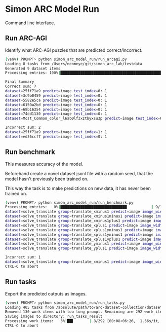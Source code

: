 # Simon ARC Model Run

Command line interface.

## Run ARC-AGI

Identify what ARC-AGI puzzles that are predicted correct/incorrect.

```bash
(venv) PROMPT> python simon_arc_model_run/run_arcagi.py
Loading 8 tasks from /Users/neoneye/git/simon_arc_lab/testdata
Generated 9 dataset items
Processing entries: 100%|██████████████████████████████████████████████████| 9/9 [00:04<00:00,  1.88it/s]

Final Summary
Correct sum: 7
dataset=25ff71a9 predict=image test_index=0: 1
dataset=3c9b0459 predict=image test_index=0: 1
dataset=5582e5ca predict=image test_index=0: 1
dataset=6150a2bd predict=image test_index=0: 1
dataset=68b16354 predict=image test_index=0: 1
dataset=74dd1130 predict=image test_index=0: 1
dataset=Most_Common_color_l6ab0lf3xztbyxsu3p predict=image test_index=0: 1

Incorrect sum: 2
dataset=25ff71a9 predict=image test_index=1: 1
dataset=ed36ccf7 predict=image test_index=0: 1
```


## Run benchmark

This measures accuracy of the model. 

Beforehand create a novel dataset jsonl file with a random seed, that the model hasn't previously been trained on.

This way the task is to make predictions on new data, it has never been trained on.

```bash
(venv) PROMPT> python simon_arc_model_run/run_benchmark.py
Processing entries:   0%|██████████████████████████████           | 9/100000 [00:13<33:19:26,  1.20s/it]Correct sum: 9
dataset=solve_translate group=translate_xminus1 predict=image image_width=small image_height=small task_pixels=a: 1
dataset=solve_translate group=translate_xminus1minus1 predict=image image_width=small image_height=small task_pixels=a: 1
dataset=solve_translate group=translate_xminus1plus1 predict=image image_width=small image_height=small task_pixels=a: 1
dataset=solve_translate group=translate_xplus1 predict=image image_width=small image_height=small task_pixels=a: 1
dataset=solve_translate group=translate_xplus1yminus1 predict=image image_width=small image_height=small task_pixels=a: 1
dataset=solve_translate group=translate_xplus1yminus1 predict=image image_width=small image_height=small task_pixels=b: 1
dataset=solve_translate group=translate_xplus1yplus1 predict=image image_width=small image_height=small task_pixels=b: 1
dataset=solve_translate group=translate_yminus1 predict=image image_width=small image_height=small task_pixels=a: 1
dataset=solve_translate group=translate_yplus1 predict=image image_width=small image_height=small task_pixels=a: 1

Incorrect sum: 1
dataset=solve_translate group=translate_xminus1 predict=image image_width=small image_height=small task_pixels=b: 1
CTRL-C to abort
```

## Run tasks

Export the predicted outputs as images.

```bash
(venv) PROMPT> python simon_arc_model_run/run_tasks.py
Loading 405 tasks from /absolute/path/to/arc-dataset-collection/dataset/ARC/data/training
Removed 130 work items with too long prompt. Remaining are 292 work items.
Saving images to directory: run_tasks_result
Processing work items:   3%|██▋       | 8/292 [00:08<06:26,  1.36s/it, correct=0]
CTRL-C to abort
```
